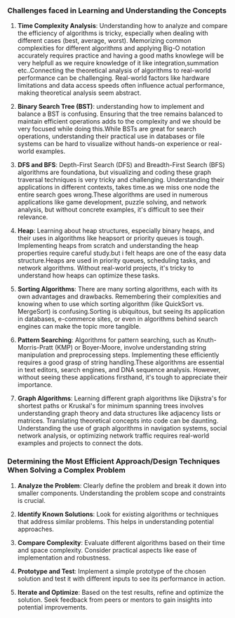 ### Challenges faced in Learning and Understanding the Concepts
1. **Time Complexity Analysis**: Understanding how to analyze and compare the efficiency of algorithms is tricky, especially when dealing with different cases (best, average, worst). Memorizing common complexities for different algorithms and applying Big-O notation accurately requires practice and having a good maths knowlege will be very helpfull as we require knowledge of it like integration,summation etc..Connecting the theoretical analysis of algorithms to real-world performance can be challenging. Real-world factors like hardware limitations and data access speeds often influence actual performance, making theoretical analysis seem abstract.

2. **Binary Search Tree (BST)**: understanding how to implement and balance a BST is confusing. Ensuring that the tree remains balanced to maintain efficient operations adds to the complexity and we should be very focused while doing this.While BSTs are great for search operations, understanding their practical use in databases or file systems can be hard to visualize without hands-on experience or real-world examples.

3. **DFS and BFS**: Depth-First Search (DFS) and Breadth-First Search (BFS) algorithms are foundationa, but visualizing and coding these graph traversal techniques is very tricky and challenging. Understanding their applications in different contexts, takes time.as we miss one node the entire search goes wrong.These algorithms are used in numerous applications like game development, puzzle solving, and network analysis, but without concrete examples, it's difficult to see their relevance.


4. **Heap**: Learning about heap structures, especially binary heaps, and their uses in algorithms like heapsort or priority queues is tough. Implementing heaps from scratch and understanding the heap properties require careful study.but i felt heaps are one of the easy data structure.Heaps are used in priority queues, scheduling tasks, and network algorithms. Without real-world projects, it's tricky to understand how heaps can optimize these tasks.


5. **Sorting Algorithms**: There are many sorting algorithms, each with its own advantages and drawbacks. Remembering their complexities and knowing when to use which sorting algorithm (like QuickSort vs. MergeSort) is confusing.Sorting is ubiquitous, but seeing its application in databases, e-commerce sites, or even in algorithms behind search engines can make the topic more tangible.


6. **Pattern Searching**: Algorithms for pattern searching, such as Knuth-Morris-Pratt (KMP) or Boyer-Moore, involve understanding string manipulation and preprocessing steps. Implementing these efficiently requires a good grasp of string handling.These algorithms are essential in text editors, search engines, and DNA sequence analysis. However, without seeing these applications firsthand, it's tough to appreciate their importance.


7. **Graph Algorithms**: Learning different graph algorithms like Dijkstra's for shortest paths or Kruskal's for minimum spanning trees involves understanding graph theory and data structures like adjacency lists or matrices. Translating theoretical concepts into code can be daunting. Understanding the use of graph algorithms in navigation systems, social network analysis, or optimizing network traffic requires real-world examples and projects to connect the dots.

### Determining the Most Efficient Approach/Design Techniques When Solving a Complex Problem
1. **Analyze the Problem**: Clearly define the problem and break it down into smaller components. Understanding the problem scope and constraints is crucial.

2. **Identify Known Solutions**: Look for existing algorithms or techniques that address similar problems. This helps in understanding potential approaches.

3. **Compare Complexity**: Evaluate different algorithms based on their time and space complexity. Consider practical aspects like ease of implementation and robustness.

4. **Prototype and Test**: Implement a simple prototype of the chosen solution and test it with different inputs to see its performance in action.

5. **Iterate and Optimize**: Based on the test results, refine and optimize the solution. Seek feedback from peers or mentors to gain insights into potential improvements.

